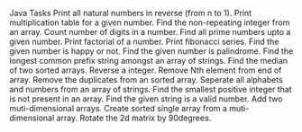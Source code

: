 Java Tasks
Print all natural numbers in reverse (from n to 1).
Print multiplication table for a given number.
Find the non-repeating integer from an array.
Count number of digits in a number.
Find all prime numbers upto a given number.
Print factorial of a number.
Print fibonacci series.
Find the given number is happy or not.
Find the given number is palindrome.
Find the longest common prefix string amongst an array of strings.
Find the median of two sorted arrays.
Reverse a integer.
Remove Nth element from end of array.
Remove the duplicates from an sorted array.
Seperate all alphabets and numbers from an array of strings.
Find the smallest positive integer that is not present in an array.
Find the given string is a valid number.
Add two muti-dimensional arrays.
Create sorted single array from a muti-dimensional array.
Rotate the 2d matrix by 90degrees.
